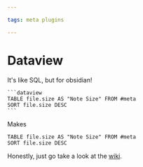 ```yaml
---

tags: meta plugins

---
```


# Dataview

It's like SQL, but for obsidian!

``````
```dataview
TABLE file.size AS "Note Size" FROM #meta 
SORT file.size DESC
```
``````
Makes
```dataview
TABLE file.size AS "Note Size" FROM #meta 
SORT file.size DESC
```

Honestly, just go take a look at the [wiki](https://blacksmithgu.github.io/obsidian-dataview/intro/).